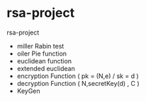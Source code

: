 # rsa-project
rsa-project 

- miller Rabin test
- oiler Pie function
- euclidean function
- extended euclidean
- encryption Function ( pk = (N,e) / sk = d )
- decryption Function ( N,secretKey(d) , C )
- KeyGen
